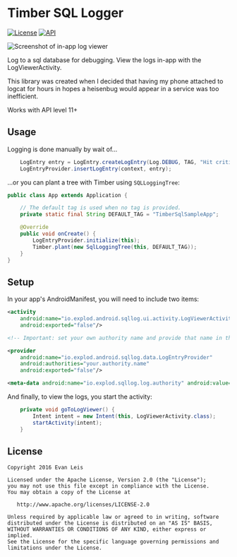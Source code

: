 Timber SQL Logger
=================
[![License](http://img.shields.io/badge/License-Apache%202.0-blue.svg?style=flat-square)](http://www.apache.org/licenses/LICENSE-2.0)
[![API](https://img.shields.io/badge/API-11%2B-blue.svg?style=flat-square)](https://developer.android.com/about/versions/android-3.0.html)

 ![Screenshot of in-app log viewer][screenshot]

Log to a sql database for debugging. View the logs in-app with the LogViewerActivity.

This library was created when I decided that having my phone attached to logcat for hours in hopes a
heisenbug would appear in a service was too inefficient.

Works with API level 11+

Usage
-----

Logging is done manually by wait of...
```java
    LogEntry entry = LogEntry.createLogEntry(Log.DEBUG, TAG, "Hit critical function");
    LogEntryProvider.insertLogEntry(context, entry);
```

...or you can plant a tree with Timber using `SQLLoggingTree`:

```java
public class App extends Application {

    // The default tag is used when no tag is provided.
	private static final String DEFAULT_TAG = "TimberSqlSampleApp";

	@Override
	public void onCreate() {
	    LogEntryProvider.initialize(this);
		Timber.plant(new SqlLoggingTree(this, DEFAULT_TAG));
	}
}
```

Setup
-----

In your app's AndroidManifest, you will need to include two items:
```xml
<activity
    android:name="io.explod.android.sqllog.ui.activity.LogViewerActivity"
    android:exported="false"/>

<!-- Important: set your own authority name and provide that name in the metadata -->

<provider
    android:name="io.explod.android.sqllog.data.LogEntryProvider"
    android:authorities="your.authority.name"
    android:exported="false"/>

<meta-data android:name="io.explod.sqllog.log.authority" android:value="your.authority.name"/>
```

And finally, to view the logs, you start the activity:
```java
	private void goToLogViewer() {
		Intent intent = new Intent(this, LogViewerActivity.class);
		startActivity(intent);
	}
```

License
-------

    Copyright 2016 Evan Leis

    Licensed under the Apache License, Version 2.0 (the "License");
    you may not use this file except in compliance with the License.
    You may obtain a copy of the License at

       http://www.apache.org/licenses/LICENSE-2.0

    Unless required by applicable law or agreed to in writing, software
    distributed under the License is distributed on an "AS IS" BASIS,
    WITHOUT WARRANTIES OR CONDITIONS OF ANY KIND, either express or implied.
    See the License for the specific language governing permissions and
    limitations under the License.

 [screenshot]: http://i.imgur.com/tneAUAF.png
